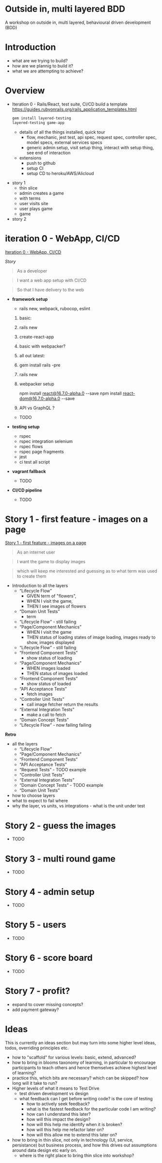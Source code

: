 # Outside in, multi layered BDD

A workshop on outside in, multi layered, behavioural driven development (BDD)

# Introduction

* what are we trying to build?
* how are we plannig to build it?
* what we are attempting to achieve?

# Overview

- Iteration 0 - Rails/React, test suite, CI/CD
  build a template https://guides.rubyonrails.org/rails_application_templates.html
  ```sh
  gem install layered-testing
  layered-testing game-app
  ```
  - details of all the things installed, quick tour
    - flow, mechanic, jest test, api spec, request spec, controller spec, model specs, external services specs
    - generic admin setup, visit setup thing, interact with setup thing, see end of interaction
  - extensions
    - push to github
    - setup CI
    - setup CD to heroku/AWS/Alicloud

* story 1
  - thin slice
  - admin creates a game
  - with terms
  - user visits site
  - user plays game
  - game
* story 2

# iteration 0 - WebApp, CI/CD

[Iteration 0 - WebApp, CI/CD](/iteration-0/README.md)

_Story_

> As a developer

> I want a web app setup with CI/CD

> So that I have delivery to the web

* **framework setup**
  * rails new, webpack, rubocop, eslint
  1. basic:
    1. rails new
    1. create-react-app
  1. basic with webpacker?
  1. all out latest:
    1. gem install rails -pre
    1. rails new
    1. webpacker setup

       npm install react@16.7.0-alpha.0 --save
       npm install react-dom@16.7.0-alpha.0 --save

  1. API vs GraphQL ?
    * TODO

* **testing setup**
  * rspec
  * rspec integration selenium
  * rspec flows
  * rspec page fragments
  * jest
  * ci test all script

* **vagrant fallback**
  * TODO

* **CI/CD pipeline**
  * TODO

# Story 1 - first feature - images on a page

[Story 1 - first feature - images on a page](/story-1/README.md)

> As an internet user

> I want the game to display images

> which will keep me interested and guessing as to what term was used to create them

* Introduction to all the layers
  * “Lifecycle Flow”
    - GIVEN term of "flowers",
    - WHEN I visit the game,
    - THEN I see images of flowers
  * “Domain Unit Tests”
    - term
  * “Lifecycle Flow” - still failing
  * “Page/Component Mechanics”
    - WHEN I visit the game
    - THEN status of loading
    states of image loading, images ready to show, images displayed
  * “Lifecycle Flow” - still failing
  * “Frontend Component Tests”
    - show status of loading
  * “Page/Component Mechanics”
    - WHEN images loaded
    - THEN status of images loaded
  * “Frontend Component Tests”
    - show status of loaded
  * “API Acceptance Tests”
    - fetch images
  * “Controller Unit Tests”
    - call image fetcher return the results
  * “External Integration Tests”
    - make a call to fetch
  * “Domain Concept Tests”
  * “Lifecycle Flow” - now failing failing

**Retro**

- all the layers
  * “Lifecycle Flow”
  * “Page/Component Mechanics”
  * “Frontend Component Tests”
  * “API Acceptance Tests”
  * “Request Tests” - TODO example
  * “Controller Unit Tests”
  * “External Integration Tests”
  * “Domain Concept Tests” - TODO example
  * “Domain Unit Tests”
- how to choose layers
- what to expect to fail where
- why the layer, vs units, vs integrations - what is the unit under test

# Story 2 - guess the images

  * TODO

# Story 3 - multi round game

  * TODO

# Story 4 - admin setup

  * TODO

# Story 5 - users

  * TODO

# Story 6 - score board

  * TODO

# Story 7 - profit?

- expand to cover missing concepts?
- add payment gateway?

# Ideas

This is currently an ideas section but may turn into some higher level ideas,
todos, overriding principles etc.

- how to "scaffold" for various levels: basic, extend, advanced?
- how to bring in blooms taxonomy of learning, in particular to encourage
  participants to teach others and hence themselves achieve highest level of
  learning?
- practice this, which bits are necessary? which can be skipped? how long will
  it take to run?
- Higher levels of what it means to Test Drive
  - test driven development vs design
  - what feedback can I get before writing code? is the core of testing
    - how to actively seek feedback?
    - what is the fastest feedback for the particular code I am writing?
    - how can I understand this later?
    - how will this impact the design?
    - how will this help me identify when it is broken?
    - how will this help me refactor later on?
    - how will this allow me to extend this later on?
- how to bring in thin slice, not only in technology (UI, service, persistance)
  but business process, and how this drives out assumptions around data design
  etc early on.
  - where is the right place to bring thin slice into workshop?

